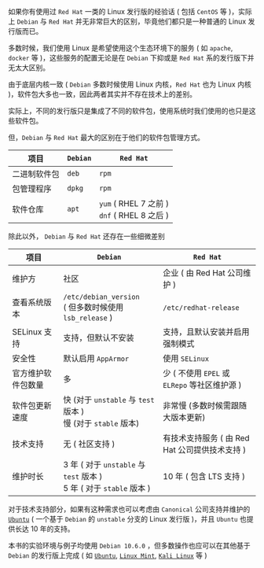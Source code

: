 如果你有使用过 `Red Hat` 一类的 Linux 发行版的经验话 ( 包括 `CentOS` 等 )，实际上 `Debian` 与 `Red Hat` 并无非常巨大的区别，毕竟他们都只是一种普通的 Linux 发行版而已。

多数时候，我们使用 Linux 是希望使用这个生态环境下的服务 ( 如 `apache`, `docker` 等 )，这些服务的配置无论是在 `Debian` 下抑或是 `Red Hat` 系的发行版下并无太大区别。

由于底层内核一致 ( `Debian` 多数时候使用 Linux 内核，`Red Hat` 也为 Linux 内核 )，软件包大多也一致，因此两者其实并不存在技术上的差别。

实际上，不同的发行版只是集成了不同的软件包，使用系统时我们使用的也只是这些软件包。

但，`Debian` 与 `Red Hat` 最大的区别在于他们的软件包管理方式。

| 项目 | `Debian` | `Red Hat` |
|-|-|-|
| 二进制软件包 | `deb` | `rpm` |
| 包管理程序 | `dpkg` | `rpm` |
| 软件仓库 | `apt` | `yum` ( RHEL 7 之前 ) <br> `dnf` ( RHEL 8 之后 ) |

除此以外， `Debian` 与 `Red Hat` 还存在一些细微差别

| 项目 | `Debian` | `Red Hat` |
|-|-|-|
| 维护方 | 社区 | 企业 ( 由 Red Hat 公司维护 ) |
| 查看系统版本 | `/etc/debian_version` <br> ( 但多数时候使用 `lsb_release` ) | `/etc/redhat-release` |
| SELinux 支持 | 支持，但默认不安装 | 支持，且默认安装并启用强制模式 |
| 安全性 | 默认启用 `AppArmor` | 使用 `SELinux` |
| 官方维护软件包数量 | 多 | 少 ( 不使用 `EPEL` 或 `ELRepo` 等社区维护源 ) |
| 软件包更新速度 | 快 (对于 `unstable` 与 `test` 版本 ) <br> 慢 (对于 `stable` 版本) | 非常慢 (多数时候需跟随大版本更新) |
| 技术支持 | 无 ( 社区支持 ) | 有技术支持服务 ( 由 Red Hat 公司提供技术支持 ) |
| 维护时长 | 3 年 ( 对于 `unstable` 与 `test` 版本 ) <br> 5 年 ( 对于 `stable` 版本 ) | 10 年 ( 包含 LTS 支持 ) |

对于技术支持部分，如果有这种需求也可以考虑由 `Canonical` 公司支持并维护的 [`Ubuntu`](https://ubuntu.com/) ( 一个基于 `Debian` 的 `unstable` 分支的 Linux 发行版 )，并且 `Ubuntu` 也提供长达 10 年的支持。

本书的实验环境与例子均使用 `Debian 10.6.0` ，但多数操作也应可以在其他基于 `Debian` 的发行版上完成 ( 如 [`Ubuntu`](https://ubuntu.com/), [`Linux Mint`](https://linuxmint.com/), [`Kali Linux`](https://kali.org/) 等 )

